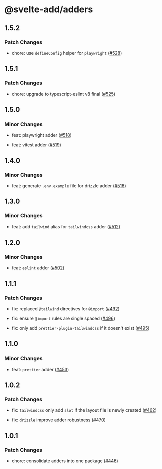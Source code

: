 # @svelte-add/adders

## 1.5.2

### Patch Changes

- chore: use `defineConfig` helper for `playwright` ([#528](https://github.com/svelte-add/svelte-add/pull/528))

## 1.5.1

### Patch Changes

- chore: upgrade to typescript-eslint v8 final ([#525](https://github.com/svelte-add/svelte-add/pull/525))

## 1.5.0

### Minor Changes

- feat: playwright adder ([#518](https://github.com/svelte-add/svelte-add/pull/518))

- feat: vitest adder ([#519](https://github.com/svelte-add/svelte-add/pull/519))

## 1.4.0

### Minor Changes

- feat: generate `.env.example` file for drizzle adder ([#516](https://github.com/svelte-add/svelte-add/pull/516))

## 1.3.0

### Minor Changes

- feat: add `tailwind` alias for `tailwindcss` adder ([#512](https://github.com/svelte-add/svelte-add/pull/512))

## 1.2.0

### Minor Changes

- feat: `eslint` adder ([#502](https://github.com/svelte-add/svelte-add/pull/502))

## 1.1.1

### Patch Changes

- fix: replaced `@tailwind` directives for `@import` ([#492](https://github.com/svelte-add/svelte-add/pull/492))

- fix: ensure `@import` rules are single spaced ([#496](https://github.com/svelte-add/svelte-add/pull/496))

- fix: only add `prettier-plugin-tailwindcss` if it doesn't exist ([#495](https://github.com/svelte-add/svelte-add/pull/495))

## 1.1.0

### Minor Changes

- feat: `prettier` adder ([#453](https://github.com/svelte-add/svelte-add/pull/453))

## 1.0.2

### Patch Changes

- fix: `tailwindcss` only add `slot` if the layout file is newly created ([#462](https://github.com/svelte-add/svelte-add/pull/462))

- fix: `drizzle` improve adder robustness ([#470](https://github.com/svelte-add/svelte-add/pull/470))

## 1.0.1

### Patch Changes

- chore: consolidate adders into one package ([#446](https://github.com/svelte-add/svelte-add/pull/446))
